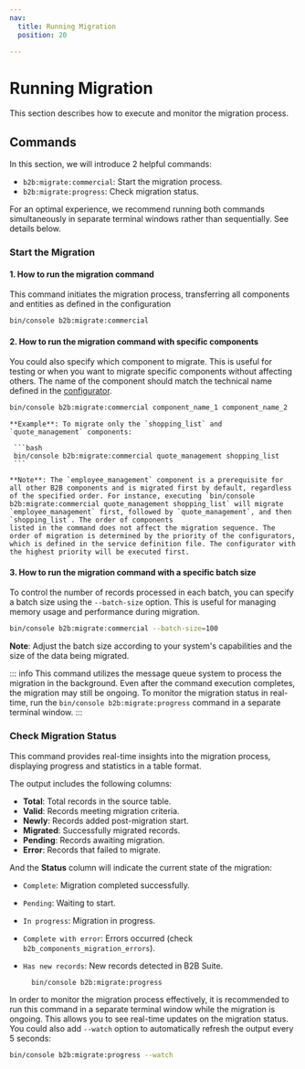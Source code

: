 ```yaml
---
nav:
  title: Running Migration
  position: 20

---
```


# Running Migration

This section describes how to execute and monitor the migration process.

## Commands

In this section, we will introduce 2 helpful commands:

- `b2b:migrate:commercial`: Start the migration process.
- `b2b:migrate:progress`: Check migration status.

For an optimal experience, we recommend running both commands simultaneously in separate terminal windows rather than sequentially. See details below.

### Start the Migration

#### 1. How to run the migration command

This command initiates the migration process, transferring all components and entities as defined in the configuration

   ```bash
   bin/console b2b:migrate:commercial
   ```

#### 2. How to run the migration command with specific components

You could also specify which component to migrate. This is useful for testing or when you want to migrate specific components without affecting others. The name of the component should match the technical name defined in the [configurator](../concept/technical-terms-and-concepts.md#configurator).

   ```bash
   bin/console b2b:migrate:commercial component_name_1 component_name_2
   ```

    **Example**: To migrate only the `shopping_list` and `quote_management` components:

     ```bash
     bin/console b2b:migrate:commercial quote_management shopping_list
     ```

    **Note**: The `employee_management` component is a prerequisite for all other B2B components and is migrated first by default, regardless of the specified order. For instance, executing `bin/console b2b:migrate:commercial quote_management shopping_list` will migrate `employee_management` first, followed by `quote_management`, and then `shopping_list`. The order of components
    listed in the command does not affect the migration sequence. The order of migration is determined by the priority of the configurators, which is defined in the service definition file. The configurator with the highest priority will be executed first.

#### 3. How to run the migration command with a specific batch size

To control the number of records processed in each batch, you can specify a batch size using the `--batch-size` option. This is useful for managing memory usage and performance during migration.

   ```bash
   bin/console b2b:migrate:commercial --batch-size=100
   ```

   **Note**: Adjust the batch size according to your system's capabilities and the size of the data being migrated.

::: info
This command utilizes the message queue system to process the migration in the background. Even after the command execution completes, the migration may still be ongoing. To monitor the migration status in real-time, run the `bin/console b2b:migrate:progress` command in a separate terminal window.
:::

### Check Migration Status

This command provides real-time insights into the migration process, displaying progress and statistics in a table format.

The output includes the following columns:

- **Total**: Total records in the source table.
- **Valid**: Records meeting migration criteria.
- **Newly**: Records added post-migration start.
- **Migrated**: Successfully migrated records.
- **Pending**: Records awaiting migration.
- **Error**: Records that failed to migrate.

And the **Status** column will indicate the current state of the migration:

- `Complete`: Migration completed successfully.
- `Pending`: Waiting to start.
- `In progress`: Migration in progress.
- `Complete with error`: Errors occurred (check `b2b_components_migration_errors`).
- `Has new records`: New records detected in B2B Suite.

   ```bash
     bin/console b2b:migrate:progress
   ```

In order to monitor the migration process effectively, it is recommended to run this command in a separate terminal window while the migration is ongoing. This allows you to see real-time updates on the migration status. You could also add `--watch` option to automatically refresh the output every 5 seconds:

   ```bash
   bin/console b2b:migrate:progress --watch
   ```

